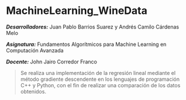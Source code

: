 # MachineLearning_WineData
***Desarrolladores:*** Juan Pablo Barrios Suarez y Andrés Camilo Cárdenas Melo

***Asignatura:*** Fundamentos Algorítmicos para Machine Learning en Computación Avanzada

***Docente:*** John Jairo Corredor Franco

> Se realiza una implementación de la regresión lineal mediante el método gradiente descendente en los lenguajes de programación C++ y Python, con el fin de realizar una comparación  de los datos obtenidos.
